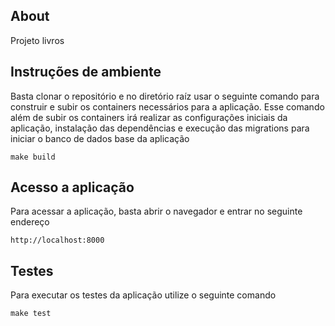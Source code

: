 ## About
Projeto livros

## Instruções de ambiente
Basta clonar o repositório e no diretório raíz usar o seguinte comando para construir e subir os containers necessários para a aplicação.
Esse comando além de subir os containers irá realizar as configurações iniciais da aplicação, instalação das dependências e execução das
migrations para iniciar o banco de dados base da aplicação
```
make build
```

## Acesso a aplicação
Para acessar a aplicação, basta abrir o navegador e entrar no seguinte endereço
```
http://localhost:8000
```

## Testes
Para executar os testes da aplicação utilize o seguinte comando
```
make test
```